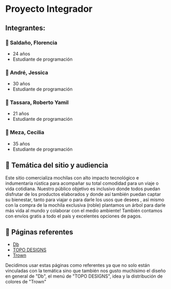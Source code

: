 # Proyecto Integrador 
## Integrantes: 
### 👩 Saldaño, Florencia 
 - 24 años
 - Estudiante de programación


### 👩 André, Jessica 
 - 30 años
 - Estudiante de programación


### 🧔 Tassara, Roberto Yamil
 - 21 años
 - Estudiante de programación

### 👩 Meza, Cecilia 
 - 35 años
 - Estudiante de programación


## 💬 Temática del sitio y audiencia
Este sitio comercializa mochilas con alto impacto tecnológico e indumentaria rústica para acompañar su total comodidad para un viaje o vida cotidiana. Nuestro público objetivo es inclusivo donde todos puedan disfrutar de los productos elaborados y donde así también puedan captar su bienestar, tanto para viajar o para darle los usos que desees , así mismo con la compra de la mochila exclusiva (roble) plantamos un árbol para darle más vida al mundo y colaborar con el medio ambiente!  También contamos con envíos gratis a todo el país y excelentes opciones de pagos.


## 📄 Páginas referentes
- [Db](https://dbjourney.com/)
- [TOPO DESIGNS](https://topodesigns.com/)
- [Trown](https://www.trown.com.ar/)

Decidimos usar estas páginas como referentes ya que no solo están vinculadas con la temática sino que también nos gusto muchísimo el diseño en general de "Db", el menú de "TOPO DESIGNS", idea  y la distribución de colores de "Trown"
